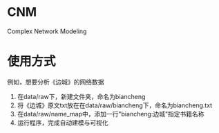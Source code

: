 # CNM
Complex Network Modeling

# 使用方式
例如，想要分析《边城》的网络数据
1. 在data/raw下，新建文件夹，命名为biancheng
2. 将《边城》原文txt放在在data/raw/biancheng下，命名为biancheng.txt
3. 在data/raw/name_map中，添加一行"biancheng:边城"指定书籍名称
4. 运行程序，完成自动建模与可视化
